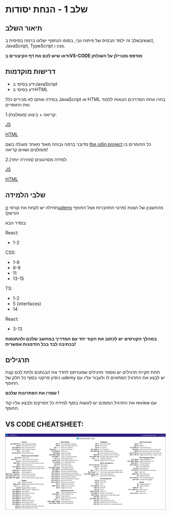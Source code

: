 # שלב 1 - הנחת יסודות

## תיאור השלב

בשלב זה ילמד הבסיס של פיתוח וובי, בסופו הנחפף ישלוט ברמה בסיסית בreact, JavaScript, TypeScript ו css.

**ודאו שיש לכם את דף הקיצורים בVS-CODE מודפס ומנויילן על השולחן**

## דרישות מוקדמות

- ידע בסיסי בJavaScript
- ידע בסיסי בHTML

במידה ואתם לא מכירים כלל JavaScript או HTML בחרו אחת המדרכים הבאות ללמוד את החומרים:

1.קריאה + ביצוע (מומלצת):

[JS](https://www.theodinproject.com/paths/foundations/courses/foundations#javascript-basics)

[HTML](https://www.theodinproject.com/paths/foundations/courses/foundations#html-foundations)

מדובר ברמה גבוהה מאוד מאתר מעולה בשם [the odin project](https://www.theodinproject.com)
כל החומרים בו מומלצים ושווים קריאה!

2.למידה מסרטונים (מהירה יותר):

[JS](https://www.youtube.com/watch?v=W6NZfCO5SIk)

[HTML](https://www.youtube.com/watch?v=FQdaUv95mR8)

## שלבי הלמידה

תחילה יש לקחת את קורסי [הudemy](https://www.udemy.com/home/my-courses/learning/) מהחשבון של הצוות (פרטי התחברות אצל החופף והרשץ)

בסדר הבא:

React:

- 1-2

CSS:

- 1-6
- 8-9
- 11
- 13-15

TS:

- 1-2
- 5 (interfaces)
- 14

React:

- 3-13

**במהלך הקורסים יש לכתוב את הקוד יחד עם המדריך במחשב שלכם ולהתנסות בכתיבה לבד בכל הזדמנות אפשרית!**

## תרגילים

תחת תקיית תרגילים יש מספר תרגילים שמטרתם לחדד את הבנתכם ולתת לכם קצת ניסיון פרקטי בסוף כל חלק של udemy יש לבצע את התרגיל המתאים לו ולעבור עליו עם החופף.

**שמרו את הפתרונות שלכם !**

את התרגיל המסכם יש לעשות בסוף למידת כל הפרקים ולבצע עליו קוד review עם החופף.

## VS CODE CHEATSHEET:

<img title="VS CODE CHEATSHEET" alt="VS CODE CHEATSHEET" src="../Pictures/cheatsheet-Visual-Studio-Code.png">
